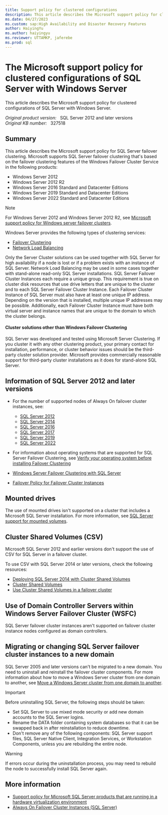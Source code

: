 ```yaml
---
title: Support policy for clustered configurations
description: This article describes the Microsoft support policy for clustered configurations of SQL Server with Windows Server.
ms.date: 04/27/2023
ms.custom: sap:High Availability and Disaster Recovery Features
author: HaiyingYu
ms.author: haiyingyu
ms.reviewer: UTTAMKP, jaferebe
ms.prod: sql
---
```


# The Microsoft support policy for clustered configurations of SQL Server with Windows Server

This article describes the Microsoft support policy for clustered configurations of SQL Server with Windows Server.

_Original product version:_ &nbsp; SQL Server 2012 and later versions  
_Original KB number:_ &nbsp; 327518

## Summary

This article describes the Microsoft support policy for SQL Server failover clustering. Microsoft supports SQL Server failover clustering that's based on the failover clustering features of the Windows Failover Cluster Service in the following products:

- Windows Server 2012
- Windows Server 2012 R2
- Windows Server 2016 Standard and Datacenter Editions
- Windows Server 2019 Standard and Datacenter Editions
- Windows Server 2022 Standard and Datacenter Editions

> [!NOTE]
> For Windows Server 2012 and Windows Server 2012 R2, see [Microsoft support policy for Windows server failover clusters](../../../windows-server/high-availability/microsoft-support-policy-failover-clusters.md).

Windows Server provides the following types of clustering services:

- [Failover Clustering](/windows-server/failover-clustering/failover-clustering-overview)
- [Network Load Balancing](/windows-server/networking/technologies/network-load-balancing)

Only the Server Cluster solutions can be used together with SQL Server for high availability if a node is lost or if a problem exists with an instance of SQL Server. Network Load Balancing may be used in some cases together with stand-alone read-only SQL Server installations. SQL Server Failover Cluster Instances each require a unique group. This requirement is true on cluster disk resources that use drive letters that are unique to the cluster and to each SQL Server Failover Cluster Instance. Each Failover Cluster Instance of SQL Server must also have at least one unique IP address. Depending on the version that is installed, multiple unique IP addresses may be possible. Additionally, each Failover Cluster Instance must have both virtual server and instance names that are unique to the domain to which the cluster belongs.

#### Cluster solutions other than Windows Failover Clustering

SQL Server was developed and tested using Microsoft Server Clustering. If you cluster it with any other clustering product, your primary contact for installation, performance, or cluster behavior issues should be the third-party cluster solution provider. Microsoft provides commercially reasonable support for third-party cluster installations as it does for stand-alone SQL Server.

## Information of SQL Server 2012 and later versions

- For the number of supported nodes of Always On failover cluster instances, see:

  - [SQL Server 2012](/previous-versions/sql/sql-server-2012/cc645993(v=sql.110)#high-availability) 
  - [SQL Server 2014](/previous-versions/sql/2014/getting-started/features-supported-by-the-editions-of-sql-server-2014#High_availability)
  - [SQL Server 2016](/sql/sql-server/editions-and-components-of-sql-server-2016#RDBMSHA)
  - [SQL Server 2017](/sql/sql-server/editions-and-components-of-sql-server-2017#RDBMSHA)
  - [SQL Server 2019](/sql/sql-server/editions-and-components-of-sql-server-2019#RDBMSHA)
  - [SQL Server 2022](/sql/sql-server/editions-and-components-of-sql-server-2022#RDBMSHA)
- For information about operating systems that are supported for SQL Server Failover Clustering, see [Verify your operating system before installing Failover Clustering](/sql/sql-server/failover-clusters/install/before-installing-failover-clustering#OS_Support)
- [Windows Server Failover Clustering with SQL Server](/sql/sql-server/failover-clusters/windows/windows-server-failover-clustering-wsfc-with-sql-server)
- [Failover Policy for Failover Cluster Instances](/sql/sql-server/failover-clusters/windows/failover-policy-for-failover-cluster-instances)

## Mounted drives

The use of mounted drives isn't supported on a cluster that includes a Microsoft SQL Server installation. For more information, see [SQL Server support for mounted volumes](/sql/sql-server/failover-clusters/install/before-installing-failover-clustering#Hardware).

## Cluster Shared Volumes (CSV)

Microsoft SQL Server 2012 and earlier versions don't support the use of CSV for SQL Server in a failover cluster.

To use CSV with SQL Server 2014 or later versions, check the following resources:

- [Deploying SQL Server 2014 with Cluster Shared Volumes](https://techcommunity.microsoft.com/t5/failover-clustering/deploying-sql-server-2014-with-cluster-shared-volumes/ba-p/371962)
- [Cluster Shared Volumes](/previous-versions/windows/it-pro/windows-server-2008-R2-and-2008/ee830307(v=ws.10))
- [Use Cluster Shared Volumes in a failover cluster](/windows-server/failover-clustering/failover-cluster-csvs)

## Use of Domain Controller Servers within Windows Server Failover Cluster (WSFC)

SQL Server failover cluster instances aren't supported on failover cluster instance nodes configured as domain controllers.

## Migrating or changing SQL Server failover cluster instances to a new domain

SQL Server 2005 and later versions can't be migrated to a new domain. You need to uninstall and reinstall the failover cluster components. For more information about how to move a Windows Server cluster from one domain to another, see [Move a Windows Server cluster from one domain to another](../../../windows-server/high-availability/move-server-cluster-to-another-domain.md).

> [!IMPORTANT]
> Before uninstalling SQL Server, the following steps should be taken:
>
> - Set SQL Server to use mixed mode security or add new domain accounts to the SQL Server logins.
> - Rename the DATA folder containing system databases so that it can be swapped back in after reinstallation to reduce downtime.
> - Don't remove any of the following components: SQL Server support files, SQL Server Native Client, Integration Services, or Workstation Components, unless you are rebuilding the entire node.

> [!WARNING]
> If errors occur during the uninstallation process, you may need to rebuild the node to successfully install SQL Server again.

## More information

- [Support policy for Microsoft SQL Server products that are running in a hardware virtualization environment](../../general/support-policy-hardware-virtualization-product.md)
- [Always On Failover Cluster Instances (SQL Server)](/sql/sql-server/failover-clusters/windows/always-on-failover-cluster-instances-sql-server)
